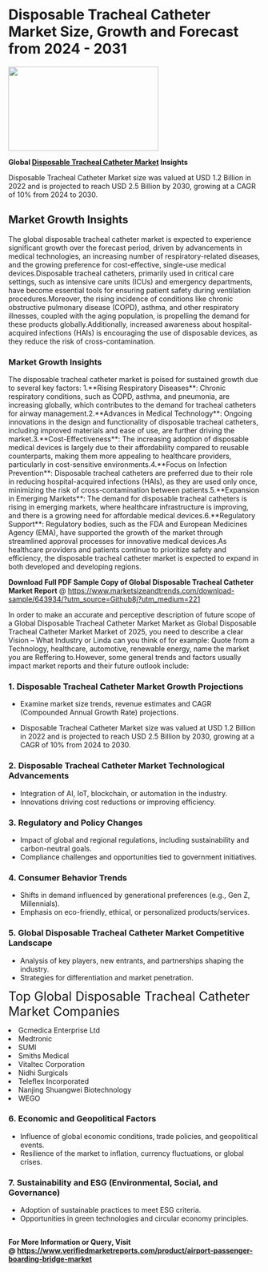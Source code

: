 <H1>Disposable Tracheal Catheter Market Size, Growth and Forecast from 2024 - 2031</H1><img class="aligncenter size-medium wp-image-584254" src="https://thirdeyenews.in/wp-content/uploads/2024/09/Global-Market-Research-300x168.jpeg" alt="" width="300" height="168" /><p><strong>Global&nbsp;<a href="https://www.marketsizeandtrends.com/download-sample/643934/?utm_source=Github8j?utm_medium=221">Disposable Tracheal Catheter Market</a> Insights</strong></p><p>Disposable Tracheal Catheter Market size was valued at USD 1.2 Billion in 2022 and is projected to reach USD 2.5 Billion by 2030, growing at a CAGR of 10% from 2024 to 2030.</p><p><h2>Market Growth Insights</h2> The global disposable tracheal catheter market is expected to experience significant growth over the forecast period, driven by advancements in medical technologies, an increasing number of respiratory-related diseases, and the growing preference for cost-effective, single-use medical devices.Disposable tracheal catheters, primarily used in critical care settings, such as intensive care units (ICUs) and emergency departments, have become essential tools for ensuring patient safety during ventilation procedures.Moreover, the rising incidence of conditions like chronic obstructive pulmonary disease (COPD), asthma, and other respiratory illnesses, coupled with the aging population, is propelling the demand for these products globally.Additionally, increased awareness about hospital-acquired infections (HAIs) is encouraging the use of disposable devices, as they reduce the risk of cross-contamination. <h3>Market Growth Insights</h3> The disposable tracheal catheter market is poised for sustained growth due to several key factors: 1.**Rising Respiratory Diseases**: Chronic respiratory conditions, such as COPD, asthma, and pneumonia, are increasing globally, which contributes to the demand for tracheal catheters for airway management.2.**Advances in Medical Technology**: Ongoing innovations in the design and functionality of disposable tracheal catheters, including improved materials and ease of use, are further driving the market.3.**Cost-Effectiveness**: The increasing adoption of disposable medical devices is largely due to their affordability compared to reusable counterparts, making them more appealing to healthcare providers, particularly in cost-sensitive environments.4.**Focus on Infection Prevention**: Disposable tracheal catheters are preferred due to their role in reducing hospital-acquired infections (HAIs), as they are used only once, minimizing the risk of cross-contamination between patients.5.**Expansion in Emerging Markets**: The demand for disposable tracheal catheters is rising in emerging markets, where healthcare infrastructure is improving, and there is a growing need for affordable medical devices.6.**Regulatory Support**: Regulatory bodies, such as the FDA and European Medicines Agency (EMA), have supported the growth of the market through streamlined approval processes for innovative medical devices.As healthcare providers and patients continue to prioritize safety and efficiency, the disposable tracheal catheter market is expected to expand in both developed and developing regions.</p><p><span class=""><strong>Download Full PDF Sample Copy of Global Disposable Tracheal Catheter Market Report</strong> @ <a href="https://www.marketsizeandtrends.com/download-sample/643934/?utm_source=Github8j?utm_medium=221" target="_blank">https://www.marketsizeandtrends.com/download-sample/643934/?utm_source=Github8j?utm_medium=221</a></span></p><p>In order to make an accurate and perceptive description of future scope of a Global&nbsp;Disposable Tracheal Catheter Market Market as Global&nbsp;Disposable Tracheal Catheter Market Market of 2025, you need to describe a clear Vision &ndash; What Industry or Linda can you think of for example: Quote from a Technology, healthcare, automotive, renewable energy, name the market you are Reffering to.However, some general trends and factors usually impact market reports and their future outlook include:</p><h3>1.&nbsp;<strong>Disposable Tracheal Catheter Market Growth Projections</strong></h3><ul><li>Examine market size trends, revenue estimates and CAGR (Compounded Annual Growth Rate) projections.</li><li><p>Disposable Tracheal Catheter Market size was valued at USD 1.2 Billion in 2022 and is projected to reach USD 2.5 Billion by 2030, growing at a CAGR of 10% from 2024 to 2030.</p></li></ul><h3>2.&nbsp;<strong>Disposable Tracheal Catheter Market Technological Advancements</strong></h3><ul><li>Integration of AI, IoT, blockchain, or automation in the industry.</li><li>Innovations driving cost reductions or improving efficiency.</li></ul><h3>3.&nbsp;<strong>Regulatory and Policy Changes</strong></h3><ul><li>Impact of global and regional regulations, including sustainability and carbon-neutral goals.</li><li>Compliance challenges and opportunities tied to government initiatives.</li></ul><h3>4.&nbsp;<strong>Consumer Behavior Trends</strong></h3><ul><li>Shifts in demand influenced by generational preferences (e.g., Gen Z, Millennials).</li><li>Emphasis on eco-friendly, ethical, or personalized products/services.</li></ul><h3>5.&nbsp;<strong>Global Disposable Tracheal Catheter Market Competitive Landscape</strong></h3><ul><li>Analysis of key players, new entrants, and partnerships shaping the industry.</li><li>Strategies for differentiation and market penetration.</li></ul><p data-pm-slice="1 1 []"><span style="color: inherit; font-family: inherit; font-size: 25px;">Top Global Disposable Tracheal Catheter Market Companies</span></p><div class="" data-test-id=""><p><li>Gcmedica Enterprise Ltd</li><li> Medtronic</li><li> SUMI</li><li> Smiths Medical</li><li> Vitaltec Corporation</li><li> Nidhi Surgicals</li><li> Teleflex Incorporated</li><li> Nanjing Shuangwei Biotechnology</li><li> WEGO</li></p></div><h3>6.&nbsp;<strong>Economic and Geopolitical Factors</strong></h3><ul><li>Influence of global economic conditions, trade policies, and geopolitical events.</li><li>Resilience of the market to inflation, currency fluctuations, or global crises.</li></ul><h3>7.&nbsp;<strong>Sustainability and ESG (Environmental, Social, and Governance)</strong></h3><ul><li>Adoption of sustainable practices to meet ESG criteria.</li><li>Opportunities in green technologies and circular economy principles.</li></ul><h2><strong style="font-size: 14px;">For More Information or Query, Visit @&nbsp;</strong><a style="background-color: #ffffff; font-size: 14px;" href="https://www.marketsizeandtrends.com/report/disposable-tracheal-catheter-market/" target="_blank">https://www.verifiedmarketreports.com/product/airport-passenger-boarding-bridge-market</a></h2>